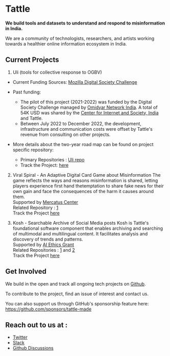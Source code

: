 # Tattle

__We build  tools and  datasets to understand and respond to misinformation in India.__

We are a community of technologists, researchers, and artists working towards a healthier online information ecosystem in India.

## Current Projects
1. Uli (tools for collective response to OGBV)
  * Current Funding Sources: [Mozilla Digital Society Challenge](https://foundation.mozilla.org/en/blog/mozilla-welcomes-2023-data-futures-lab-cohort/)
  * Past funding: 
    * The pilot of this project (2021-2022) was funded by the Digital Society Challenge managed by [Omidyar Network India](https://www.omidyarnetwork.in/). A total of 54K USD was shared by the [Center for Internet and Society, India](https://cis-india.org/) and Tattle.
    * Between July 2022 to December 2022, the development, infrastructure and communication costs were offset by Tattle's revenue from consulting on other projects.  
  
  
  * More details about the two-year road map can be found on project specific repository:
    * Primary Repositories : [Uli repo](https://github.com/tattle-made/OGBV)  
    * Track the Project: [here](https://github.com/orgs/tattle-made/projects/16)

2. Viral Spiral - An Adaptive Digital Card Game about Misinformation
The game reflects the ways and reasons misinformation is shared, letting players experience first hand thetemptation to share fake news for their own gain and face the consequences of the harm it causes around them.  
Supported by [Mercatus Center](https://www.mercatus.org/)  
Related Repository : [1](https://github.com/tattle-made/Viral-Spiral)  
Track the Project [here](https://github.com/orgs/tattle-made/projects/17)

3. Kosh - Searchable Archive of Social Media posts
Kosh is Tattle's foundational software component that enables archiving and searching of multimodal and multilingual content. It facilitates analysis and discovery of trends and patterns.  
Supported by [AI Ethics Grant](https://aiethicsinitiative.org/)  
Related Repositories : [1](https://github.com/tattle-made/kosh-v2) and [2](https://github.com/tattle-made/tattle-api)  
Track the Project [here](https://github.com/orgs/tattle-made/projects/9)  


## Get Involved
We build in the open and track all ongoing tech projects on [Github](https://github.com/orgs/tattle-made/projects?type=beta). 

To contribute to the project, find an issue of interest and contact us.

You can also support us through GitHub's sponsorship feature here: https://github.com/sponsors/tattle-made


## Reach out to us at : 
- [Twitter](twitter.com/tattlemade)
- [Slack](https://admin417477.typeform.com/to/nVuNyG)
- [Github Discussions](https://github.com/tattle-made/docs/discussions)
